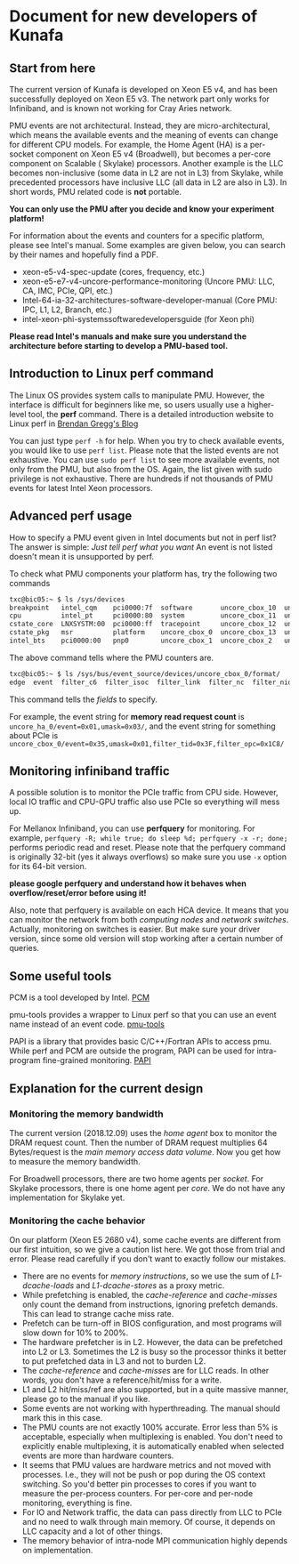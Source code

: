 # Document for new developers of Kunafa

## Start from here

The current version of Kunafa is developed on Xeon E5 v4, and has been successfully deployed on Xeon E5 v3. The network part only works for Infiniband, and is known not working for Cray Aries network.

PMU events are not architectural. Instead, they are micro-architectural, which means the available events and the meaning of events can change for different CPU models.
For example, the Home Agent (HA) is a per-socket component on Xeon E5 v4 (Broadwell), but becomes a per-core component on Scalable ( Skylake) processors.
Another example is the LLC becomes non-inclusive (some data in L2 are not in L3) from Skylake, while precedented processors have inclusive LLC (all data in L2 are also in L3).
In short words, PMU related code is **not** portable.

**You can only use the PMU after you decide and know your experiment platform!**

For information about the events and counters for a specific platform, please see Intel's manual.
Some examples are given below, you can search by their names and hopefully find a PDF.

* xeon-e5-v4-spec-update (cores, frequency, etc.)
* xeon-e5-e7-v4-uncore-performance-monitoring (Uncore PMU: LLC, CA, IMC, PCIe, QPI, etc.)
* Intel-64-ia-32-architectures-software-developer-manual (Core PMU: IPC, L1, L2, Branch, etc.)
* intel-xeon-phi-systemssoftwaredevelopersguide (for Xeon phi)

**Please read Intel's manuals and make sure you understand the architecture before starting to develop a PMU-based tool.**

## Introduction to Linux perf command

The Linux OS provides system calls to manipulate PMU.
However, the interface is difficult for beginners like me, so users usually use a higher-level tool, the **perf** command.
There is a detailed introduction website to Linux perf in [Brendan Gregg's Blog](http://www.brendangregg.com/overview.html)

You can just type ``perf -h`` for help.
When you try to check available events, you would like to use ``perf list``.
Please note that the listed events are not exhaustive.
You can use ``sudo perf list`` to see more available events, not only from the PMU, but also from the OS.
Again, the list given with sudo privilege is not exhaustive.
There are hundreds if not thousands of PMU events for latest Intel Xeon processors.

## Advanced perf usage

How to specify a PMU event given in Intel documents but not in perf list?
The answer is simple: *Just tell perf what you want*
An event is not listed doesn't mean it is unsupported by perf.

To check what PMU components your platform has, try the following two commands

```bash
txc@bic05:~ $ ls /sys/devices
breakpoint   intel_cqm    pci0000:7f  software       uncore_cbox_10  uncore_cbox_3  uncore_cbox_8  uncore_imc_1  uncore_qpi_1    uncore_sbox_1
cpu          intel_pt     pci0000:80  system         uncore_cbox_11  uncore_cbox_4  uncore_cbox_9  uncore_imc_4  uncore_r2pcie   uncore_sbox_2
cstate_core  LNXSYSTM:00  pci0000:ff  tracepoint     uncore_cbox_12  uncore_cbox_5  uncore_ha_0    uncore_imc_5  uncore_r3qpi_0  uncore_sbox_3
cstate_pkg   msr          platform    uncore_cbox_0  uncore_cbox_13  uncore_cbox_6  uncore_ha_1    uncore_pcu    uncore_r3qpi_1  uncore_ubox
intel_bts    pci0000:00   pnp0        uncore_cbox_1  uncore_cbox_2   uncore_cbox_7  uncore_imc_0   uncore_qpi_0  uncore_sbox_0   virtual
```
The above command tells where the PMU counters are.

```bash
txc@bic05:~ $ ls /sys/bus/event_source/devices/uncore_cbox_0/format/
edge  event  filter_c6  filter_isoc  filter_link  filter_nc  filter_nid  filter_opc  filter_state  filter_tid  thresh  tid_en  umask
```
This command tells the *fields* to specify.

For example, the event string for **memory read request count** is ``uncore_ha_0/event=0x01,umask=0x03/``,
and the event string for something about PCIe is ``uncore_cbox_0/event=0x35,umask=0x01,filter_tid=0x3F,filter_opc=0x1C8/``

## Monitoring infiniband traffic

A possible solution is to monitor the PCIe traffic from CPU side.
However, local IO traffic and CPU-GPU traffic also use PCIe so everything will mess up.

For Mellanox Infiniband, you can use **perfquery** for monitoring.
For example, ``perfquery -R; while true; do sleep %d; perfquery -x -r; done;`` performs periodic read and reset.
Please note that the perfquery command is originally 32-bit (yes it always overflows) so make sure you use ``-x`` option for its 64-bit version.

**please google perfquery and understand how it behaves when overflow/reset/error before using it!**

Also, note that perfquery is available on each HCA device.
It means that you can monitor the network from both *computing nodes* and *network switches*.
Actually, monitoring on switches is easier.
But make sure your driver version, since some old version will stop working after a certain number of queries.

## Some useful tools

PCM is a tool developed by Intel. [PCM](https://github.com/opcm/pcm)

pmu-tools provides a wrapper to Linux perf so that you can use an event name instead of an event code. [pmu-tools](https://github.com/andikleen/pmu-tools)

PAPI is a library that provides basic C/C++/Fortran APIs to access pmu. While perf and PCM are outside the program, PAPI can be used for intra-program fine-grained monitoring. [PAPI](https://bitbucket.org/icl/papi.git)

## Explanation for the current design

### Monitoring the memory bandwidth

The current version (2018.12.09) uses the *home agent* box to monitor the DRAM request count.
Then the number of DRAM request multiplies 64 Bytes/request is the *main memory access data volume*.
Now you get how to measure the memory bandwidth.

For Broadwell processors, there are two home agents per *socket*.
For Skylake processors, there is one home agent per *core*.
We do not have any implementation for Skylake yet.

### Monitoring the cache behavior

On our platform (Xeon E5 2680 v4), some cache events are different from our first intuition, so we give a caution list here.
We got those from trial and error.
Please read carefully if you don't want to exactly follow our mistakes.

* There are no events for *memory instructions*, so we use the sum of *L1-dcache-loads* and *L1-dcache-stores* as a proxy metric.
* While prefetching is enabled, the *cache-reference* and *cache-misses* only count the demand from instructions, ignoring prefetch demands. This can lead to strange cache miss rate.
* Prefetch can be turn-off in BIOS configuration, and most programs will slow down for 10% to 200%.
* The hardware prefetcher is in L2. However, the data can be prefetched into L2 or L3. Sometimes the L2 is busy so the processor thinks it better to put prefetched data in L3 and not to burden L2.
* The *cache-reference* and *cache-misses* are for LLC reads. In other words, you don't have a reference/hit/miss for a write.
* L1 and L2 hit/miss/ref are also supported, but in a quite massive manner, please go to the manual if you like.
* Some events are not working with hyperthreading. The manual should mark this in this case.
* The PMU counts are not exactly 100% accurate. Error less than 5% is acceptable, especially when multiplexing is enabled. You don't need to explicitly enable multiplexing, it is automatically enabled when selected events are more than hardware counters.
* It seems that PMU values are hardware metrics and not moved with processes. I.e., they will not be push or pop during the OS context switching. So you'd better pin processes to cores if you want to measure the per-process counters. For per-core and per-node monitoring, everything is fine.
* For IO and Network traffic, the data can pass directly from LLC to PCIe and no need to walk through main memory. Of course, it depends on LLC capacity and a lot of other things.
* The memory behavior of intra-node MPI communication highly depends on implementation.
